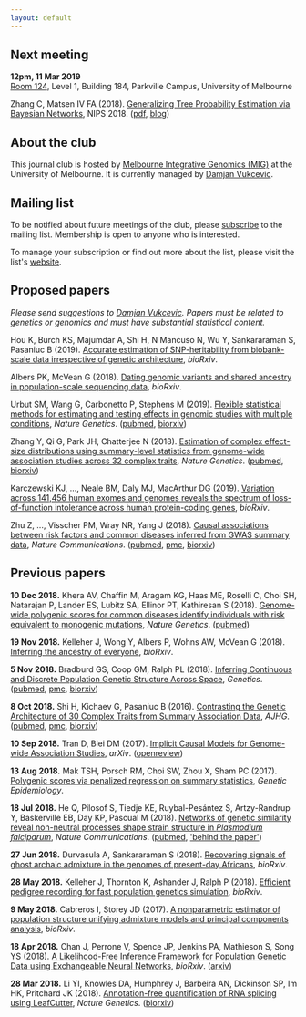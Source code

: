 ```yaml
---
layout: default
---
```



## Next meeting

**12pm, 11 Mar 2019**  
[Room 124](https://maps.unimelb.edu.au/parkville/building/184/124), Level 1,
Building 184, Parkville Campus, University of Melbourne

Zhang C, Matsen IV FA (2018).  [Generalizing Tree Probability Estimation via Bayesian Networks](https://papers.nips.cc/paper/7418-generalizing-tree-probability-estimation-via-bayesian-networks), NIPS 2018. ([pdf](https://papers.nips.cc/paper/7418-generalizing-tree-probability-estimation-via-bayesian-networks.pdf), [blog](https://matsen.fredhutch.org/general/2018/12/05/sbn.html))


## About the club

This journal club is hosted by [Melbourne Integrative Genomics
(MIG)](http://research.unimelb.edu.au/integrative-genomics) at the University
of Melbourne.  It is currently managed by [Damjan
Vukcevic](http://research.unimelb.edu.au/integrative-genomics/research/statistical-genetics-vukcevic).


## Mailing list

To be notified about future meetings of the club, please
[subscribe](https://lists.unimelb.edu.au/subscribe/statgen) to the mailing
list.  Membership is open to anyone who is interested.

To manage your subscription or find out more about the list, please visit the
list's [website](https://lists.unimelb.edu.au/info/statgen).


## Proposed papers

*Please send suggestions to
[Damjan Vukcevic](mailto:damjan.vukcevic@unimelb.edu.au).
Papers must be related to genetics or genomics and must have substantial
statistical content.*


Hou K, Burch KS, Majumdar A, Shi H, N Mancuso N, Wu Y, Sankararaman S, Pasaniuc
B (2019).  [Accurate estimation of SNP-heritability from biobank-scale data
irrespective of genetic architecture](https://doi.org/10.1101/526855),
*bioRxiv*.

Albers PK, McVean G (2018).  [Dating genomic variants and shared ancestry in
population-scale sequencing data](https://doi.org/10.1101/416610), *bioRxiv*.

Urbut SM, Wang G, Carbonetto P, Stephens M (2019).  [Flexible statistical
methods for estimating and testing effects in genomic studies with multiple
conditions](https://doi.org/10.1038/s41588-018-0268-8), *Nature Genetics*.
([pubmed](https://www.ncbi.nlm.nih.gov/pubmed/30478440),
[biorxiv](https://doi.org/10.1101/096552))

Zhang Y, Qi G, Park JH, Chatterjee N (2018).  [Estimation of complex
effect-size distributions using summary-level statistics from genome-wide
association studies across 32 complex
traits](https://doi.org/10.1038/s41588-018-0193-x), *Nature Genetics*.
([pubmed](https://www.ncbi.nlm.nih.gov/pubmed/30104760),
[biorxiv](https://doi.org/10.1101/175406))

Karczewski KJ, ..., Neale BM, Daly MJ, MacArthur DG (2019).  [Variation across
141,456 human exomes and genomes reveals the spectrum of loss-of-function
intolerance across human protein-coding genes](https://doi.org/10.1101/531210),
*bioRxiv*.

Zhu Z, ...,  Visscher PM, Wray NR, Yang J (2018).  [Causal associations between
risk factors and common diseases inferred from GWAS summary
data](https://doi.org/10.1038/s41467-017-02317-2), *Nature Communications*.
([pubmed](https://www.ncbi.nlm.nih.gov/pubmed/29335400),
[pmc](https://www.ncbi.nlm.nih.gov/pmc/articles/PMC5768719/),
[biorxiv](https://doi.org/10.1101/168674))


## Previous papers

**10 Dec 2018.**  Khera AV, Chaffin M, Aragam KG, Haas ME, Roselli C, Choi SH,
Natarajan P, Lander ES, Lubitz SA, Ellinor PT, Kathiresan S (2018).
[Genome-wide polygenic scores for common diseases identify individuals with
risk equivalent to monogenic
mutations](https://doi.org/10.1038/s41588-018-0183-z), *Nature Genetics*.
([pubmed](https://www.ncbi.nlm.nih.gov/pubmed/30104762))

**19 Nov 2018.**  Kelleher J, Wong Y, Albers P, Wohns AW, McVean G (2018).
[Inferring the ancestry of everyone](https://doi.org/10.1101/458067),
*bioRxiv*.

**5 Nov 2018.**  Bradburd GS, Coop GM, Ralph PL (2018).  [Inferring Continuous
and Discrete Population Genetic Structure Across
Space](https://doi.org/10.1534/genetics.118.301333), *Genetics*.
([pubmed](https://www.ncbi.nlm.nih.gov/pubmed/30026187),
[pmc](https://www.ncbi.nlm.nih.gov/pmc/articles/PMC6116973/),
[biorxiv](https://doi.org/10.1101/189688))

**8 Oct 2018.**  Shi H, Kichaev G, Pasaniuc B (2016).  [Contrasting the Genetic
Architecture of 30 Complex Traits from Summary Association
Data](https://doi.org/10.1016/j.ajhg.2016.05.013), *AJHG*.
([pubmed](https://www.ncbi.nlm.nih.gov/pubmed/27346688),
[pmc](https://www.ncbi.nlm.nih.gov/pmc/articles/PMC5005444/),
[biorxiv](https://doi.org/10.1101/035907))

**10 Sep 2018.**  Tran D, Blei DM (2017).  [Implicit Causal Models for
Genome-wide Association Studies](https://arxiv.org/abs/1710.10742), *arXiv*.
([openreview](https://openreview.net/forum?id=SyELrEeAb))

**13 Aug 2018.**  Mak TSH, Porsch RM, Choi SW, Zhou X, Sham PC (2017).
[Polygenic scores via penalized regression on summary
statistics](https://doi.org/10.1002/gepi.22050), *Genetic Epidemiology*.

**18 Jul 2018.**  He Q, Pilosof S, Tiedje KE, Ruybal-Pesántez S, Artzy-Randrup
Y, Baskerville EB, Day KP, Pascual M (2018).  [Networks of genetic similarity
reveal non-neutral processes shape strain structure in *Plasmodium
falciparum*](https://doi.org/10.1038/s41467-018-04219-3), *Nature
Communications*. ([pubmed](https://www.ncbi.nlm.nih.gov/pubmed/29739937),
['behind the
paper'](https://naturemicrobiologycommunity.nature.com/users/108152-qixin-he/posts/32988-why-a-diverse-approach-is-needed-to-tackle-a-hyperdiverse-malaria-antigen-system))

**27 Jun 2018.**  Durvasula A, Sankararaman S (2018).  [Recovering signals of
ghost archaic admixture in the genomes of present-day
Africans](https://doi.org/10.1101/285734), *bioRxiv*.

**28 May 2018.**  Kelleher J, Thornton K, Ashander J, Ralph P (2018).
[Efficient pedigree recording for fast population genetics
simulation](https://doi.org/10.1101/248500), *bioRxiv*.

**9 May 2018.**  Cabreros I, Storey JD (2017).  [A nonparametric estimator of
population structure unifying admixture models and principal components
analysis](https://doi.org/10.1101/240812), *bioRxiv*.

**18 Apr 2018.**  Chan J, Perrone V, Spence JP, Jenkins PA, Mathieson S, Song
YS (2018).  [A Likelihood-Free Inference Framework for Population Genetic Data
using Exchangeable Neural Networks](https://doi.org/10.1101/267211 ),
*bioRxiv*. ([arxiv](https://arxiv.org/abs/1802.06153))

**28 Mar 2018.**  Li YI, Knowles DA, Humphrey J, Barbeira AN, Dickinson SP, Im
HK, Pritchard JK (2018).  [Annotation-free quantification of RNA splicing using
LeafCutter](https://dx.doi.org/10.1038/s41588-017-0004-9), *Nature Genetics*.
([biorxiv](https://doi.org/10.1101/044107))
